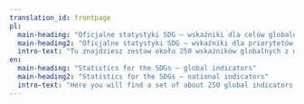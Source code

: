 ```yaml
---
translation_id: frontpage
pl:
  main-heading: "Oficjalne statystyki SDG – wskaźniki dla celów globalnych"
  main-heading2: "Oficjalne statystyki SDG – wskaźniki dla priorytetów krajowych"
  intro-text: "Tu znajdziesz zestaw około 250 wskaźników globalnych z danymi dla Polski służący do monitorowania Celów Zrównoważonego Rozwoju (SDGs). Zestaw globalny został określony przez ONZ i jest wykorzystywany do oceny postępów na poziomie całego świata i jego regionów. <br /> <br />Wybierz Cel, aby przejść do wskaźników:"
en:
  main-heading: "Statistics for the SDGs – global indicators"
  main-heading2: "Statistics for the SDGs – national indicators"
  intro-text: "Here you will find a set of about 250 global indicators with data for Poland for monitoring the Sustainable Development Goals (SDGs). The global set was defined by the UN and is used to assess progress at the level of the whole world and its regions. <br /><br />Click on Sustainable Development Goal for indicators:"
---
```

